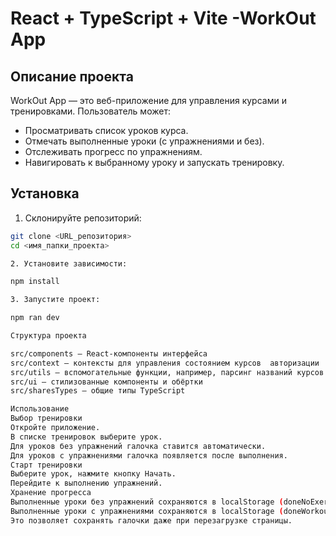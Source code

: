 # React + TypeScript + Vite -WorkOut App

## Описание проекта

WorkOut App — это веб-приложение для управления курсами и тренировками. Пользователь может:  
- Просматривать список уроков курса.  
- Отмечать выполненные уроки (с упражнениями и без).  
- Отслеживать прогресс по упражнениям.  
- Навигировать к выбранному уроку и запускать тренировку.  


## Установка

1. Склонируйте репозиторий:

```bash
git clone <URL_репозитория>
cd <имя_папки_проекта>

2. Установите зависимости:

npm install

3. Запустите проект:

npm ran dev

Структура проекта

src/components — React-компоненты интерфейса
src/context — контексты для управления состоянием курсов  авторизации
src/utils — вспомогательные функции, например, парсинг названий курсов
src/ui — стилизованные компоненты и обёртки
src/sharesTypes — общие типы TypeScript

Использование
Выбор тренировки
Откройте приложение.
В списке тренировок выберите урок.
Для уроков без упражнений галочка ставится автоматически.
Для уроков с упражнениями галочка появляется после выполнения.
Старт тренировки
Выберите урок, нажмите кнопку Начать.
Перейдите к выполнению упражнений.
Хранение прогресса
Выполненные уроки без упражнений сохраняются в localStorage (doneNoExercisesIds).
Выполненные уроки с упражнениями сохраняются в localStorage (doneWorkoutsIds).
Это позволяет сохранять галочки даже при перезагрузке страницы.
